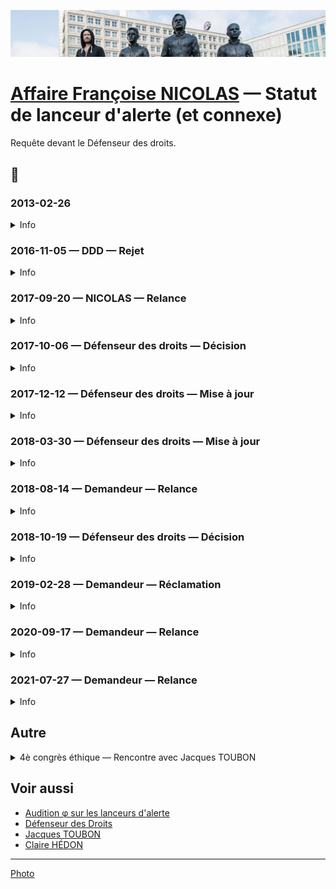 ![img](./_aux/anythingtosay_Commons.png)
# [Affaire Françoise NICOLAS](fn.md) — Statut de lanceur d'alerte (et connexe)

Requête devant le Défenseur des droits.

## 📜
### 2013-02-26 
<details>
  <summary>Info</summary>

* piece 🚧
</details>

### 2016-11-05 — DDD — Rejet
<details>
  <summary>Info</summary>

* [piece](../pieces/identifiant/33f3aaf4)
</details>

### 2017-09-20 — NICOLAS — Relance
<details>
  <summary>Info</summary>

* [piece](../pieces/identifiant/7e00f9e)
</details>

### 2017-10-06 — Défenseur des droits — Décision
<details>
  <summary>Info</summary>

* Interlocuteur: Matthieu PHILIPPE
* [piece](../pieces/identifiant/1e441ef6)
</details>

### 2017-12-12 — Défenseur des droits — Mise à jour
<details>
  <summary>Info</summary>

* Interlocuteur: Matthieu PHILIPPE
* [piece](../pieces/identifiant/daa2a08f)
</details>

### 2018-03-30 — Défenseur des droits — Mise à jour
<details>
  <summary>Info</summary>

* [piece](../pieces/identifiant/9542e25d)
</details>

### 2018-08-14 — Demandeur — Relance
<details>
  <summary>Info</summary>

* [piece](../pieces/identifiant/f9f63068)
</details>

### 2018-10-19 — Défenseur des droits — Décision
<details>
  <summary>Info</summary>

* [piece](../pieces/identifiant/9d15d781)
</details>

### 2019-02-28 — Demandeur — Réclamation
<details>
  <summary>Info</summary>

* [piece](../pieces/identifiant/fcb4a39b)
</details>

### 2020-09-17 — Demandeur — Relance
<details>
  <summary>Info</summary>

* [piece](../pieces/identifiant/7e00f9e)
</details>

### 2021-07-27 — Demandeur — Relance 
<details>
  <summary>Info</summary>

* [piece](../pieces/identifiant/5d6695f2)
</details>

## Autre
<details>
  <summary>4è congrès éthique — Rencontre avec Jacques TOUBON </summary>

* Date: 2018-03-30
* [Congrès](../pieces/identifiant/e1b9d831)
* [Minutes](../pieces/identifiant/17dee7ea)
</details>

## Voir aussi
* [Audition φ sur les lanceurs d'alerte](https://github.com/francoise-nicolas/audition-phi)
* [Défenseur des Droits](ddd.md)
* [Jacques TOUBON](whoswho.md#toubon)
* [Claire HÉDON](whoswho.md#hedon)

---
[Photo](attrib.md#anythingtosay)

